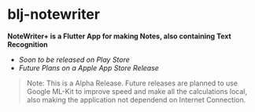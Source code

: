 # blj-notewriter

**NoteWriter+ is a Flutter App for making Notes, also containing Text Recognition**

- *Soon to be released on Play Store*
- *Future Plans on a Apple App Store Release*

> Note: This is a Alpha Release. Future releases are planned to use Google ML-Kit to improve speed and make all the calculations local, also making the application not dependend on Internet Connection.
